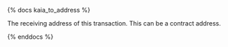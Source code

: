 {% docs kaia_to_address %}

The receiving address of this transaction. This can be a contract address. 

{% enddocs %}